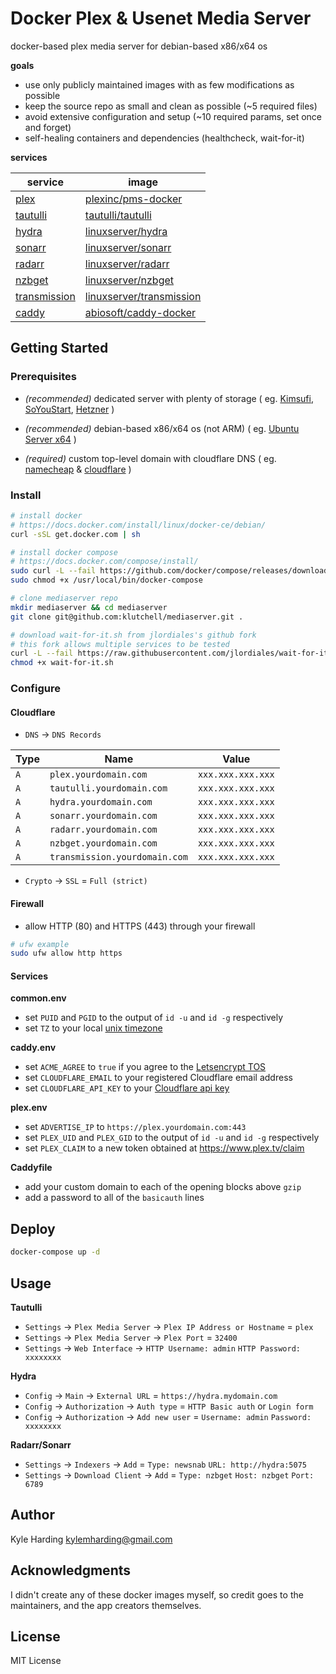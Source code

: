 # Docker Plex & Usenet Media Server #

docker-based plex media server for debian-based x86/x64 os 

**goals**
* use only publicly maintained images with as few modifications as possible
* keep the source repo as small and clean as possible (~5 required files)
* avoid extensive configuration and setup (~10 required params, set once and forget)
* self-healing containers and dependencies (healthcheck, wait-for-it)

**services**

|service|image|
|---|---|
|[plex](https://plex.tv)|[plexinc/pms-docker](https://hub.docker.com/r/plexinc/pms-docker/)|
|[tautulli](http://tautulli.com/)|[tautulli/tautulli](https://hub.docker.com/r/tautulli/tautulli/)|
|[hydra](https://nzbhydra.com/)|[linuxserver/hydra](https://hub.docker.com/r/linuxserver/hydra/)|
|[sonarr](https://sonarr.tv)|[linuxserver/sonarr](https://hub.docker.com/r/linuxserver/sonarr/)|
|[radarr](https://radarr.video)|[linuxserver/radarr](https://hub.docker.com/r/linuxserver/radarr/)|
|[nzbget](https://nzbget.net)|[linuxserver/nzbget](https://hub.docker.com/r/linuxserver/nzbget/)|
|[transmission](https://transmissionbt.com)|[linuxserver/transmission](https://hub.docker.com/r/linuxserver/transmission/)|
|[caddy](https://caddyserver.com/)|[abiosoft/caddy-docker](https://hub.docker.com/r/abiosoft/caddy/)|

## Getting Started

### Prerequisites

* _(recommended)_ dedicated server with plenty of storage ( eg.
[Kimsufi](https://www.kimsufi.com/ca/en/servers.xml),
[SoYouStart](https://www.soyoustart.com/ca/en/essential-servers/),
[Hetzner](https://www.hetzner.com/sb?country=us)
)

* _(recommended)_ debian-based x86/x64 os (not ARM) ( eg.
[Ubuntu Server x64](https://www.ubuntu.com/download/server)
)

* _(required)_ custom top-level domain with cloudflare DNS ( eg.
[namecheap](https://www.namecheap.com/) & [cloudflare](https://www.cloudflare.com/)
)

### Install

```bash
# install docker
# https://docs.docker.com/install/linux/docker-ce/debian/
curl -sSL get.docker.com | sh

# install docker compose
# https://docs.docker.com/compose/install/
sudo curl -L --fail https://github.com/docker/compose/releases/download/1.21.2/run.sh -o /usr/local/bin/docker-compose
sudo chmod +x /usr/local/bin/docker-compose

# clone mediaserver repo
mkdir mediaserver && cd mediaserver
git clone git@github.com:klutchell/mediaserver.git .

# download wait-for-it.sh from jlordiales's github fork
# this fork allows multiple services to be tested
curl -L --fail https://raw.githubusercontent.com/jlordiales/wait-for-it/master/wait-for-it.sh -o wait-for-it.sh
chmod +x wait-for-it.sh
```

### Configure

#### Cloudflare

* `DNS` -> `DNS Records`

|Type|Name|Value|
|---|---|---|
|`A`|`plex.yourdomain.com`|`xxx.xxx.xxx.xxx`|
|`A`|`tautulli.yourdomain.com`|`xxx.xxx.xxx.xxx`|
|`A`|`hydra.yourdomain.com`|`xxx.xxx.xxx.xxx`|
|`A`|`sonarr.yourdomain.com`|`xxx.xxx.xxx.xxx`|
|`A`|`radarr.yourdomain.com`|`xxx.xxx.xxx.xxx`|
|`A`|`nzbget.yourdomain.com`|`xxx.xxx.xxx.xxx`|
|`A`|`transmission.yourdomain.com`|`xxx.xxx.xxx.xxx`|

* `Crypto` -> `SSL` = `Full (strict)`

#### Firewall

* allow HTTP (80) and HTTPS (443) through your firewall
```bash
# ufw example
sudo ufw allow http https
```

#### Services

**common.env**
* set `PUID` and `PGID` to the output of `id -u` and `id -g` respectively
* set `TZ` to your local [unix timezone](https://en.wikipedia.org/wiki/List_of_tz_database_time_zones)

**caddy.env**
* set `ACME_AGREE` to `true` if you agree to the [Letsencrypt TOS](https://docs.google.com/viewer?url=https%3A%2F%2Fletsencrypt.org%2Fdocuments%2F2017.11.15-LE-SA-v1.2.pdf&pdf=true)
* set `CLOUDFLARE_EMAIL` to your registered Cloudflare email address
* set `CLOUDFLARE_API_KEY` to your [Cloudflare api key](https://support.cloudflare.com/hc/en-us/articles/200167836-Where-do-I-find-my-Cloudflare-API-key-)

**plex.env**
* set `ADVERTISE_IP` to `https://plex.yourdomain.com:443`
* set `PLEX_UID` and `PLEX_GID` to the output of `id -u` and `id -g` respectively
* set `PLEX_CLAIM` to a new token obtained at https://www.plex.tv/claim

**Caddyfile**
* add your custom domain to each of the opening blocks above `gzip`
* add a password to all of the `basicauth` lines

## Deploy

```bash
docker-compose up -d
```

## Usage

**Tautulli**
* `Settings` -> `Plex Media Server` -> `Plex IP Address or Hostname` = `plex`
* `Settings` -> `Plex Media Server` -> `Plex Port` = `32400`
* `Settings` -> `Web Interface` -> `HTTP Username: admin` `HTTP Password: xxxxxxxx`

**Hydra**
* `Config` -> `Main` -> `External URL` = `https://hydra.mydomain.com`
* `Config` -> `Authorization` -> `Auth type` = `HTTP Basic auth` or `Login form`
* `Config` -> `Authorization` -> `Add new user` = `Username: admin` `Password: xxxxxxxx`

**Radarr/Sonarr**
* `Settings` -> `Indexers` -> `Add` = `Type: newsnab` `URL: http://hydra:5075`
* `Settings` -> `Download Client` -> `Add` = `Type: nzbget` `Host: nzbget` `Port: 6789`

## Author

Kyle Harding <kylemharding@gmail.com>

## Acknowledgments

I didn't create any of these docker images myself, so credit goes to the
maintainers, and the app creators themselves.

## License

MIT License
